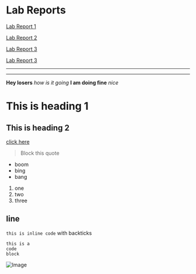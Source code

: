 # Lab Reports

[Lab Report 1](https://21KennethTran.github.io/cse15l-lab-reports/lab-report-1-week-2.html)

[Lab Report 2](https://21KennethTran.github.io/cse15l-lab-reports/lab-report-2-week-4.html)

[Lab Report 3](https://21KennethTran.github.io/cse15l-lab-reports/lab-report-3-week-6.html)

[Lab Report 3](https://21KennethTran.github.io/cse15l-lab-reports/lab-report-4-week-8.html)


---
---


**Hey losers**
*how is it going*
**I am doing fine**
*nice*


# This is heading 1
## This is heading 2

[click here](https://www.google.com)

> Block this quote

* boom
* bing
* bang

1. one
2. two
3. three

line
---

`this is inline code` with backticks

```
this is a 
code
block
```
![Image](https://upload.wikimedia.org/wikipedia/commons/3/3a/Cat03.jpg)
